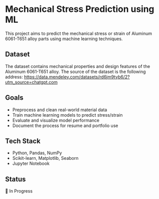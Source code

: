 # Mechanical Stress Prediction using ML

This project aims to predict the mechanical stress or strain of Aluminum 6061-T651 alloy parts using machine learning techniques.

## Dataset
The dataset contains mechanical properties and design features of the Aluminum 6061-T651 alloy.
The source of the dataset is the following address:
https://data.mendeley.com/datasets/rd6jm9tyb6/2?utm_source=chatgpt.com

## Goals
- Preprocess and clean real-world material data
- Train machine learning models to predict stress/strain
- Evaluate and visualize model performance
- Document the process for resume and portfolio use

## Tech Stack
- Python, Pandas, NumPy
- Scikit-learn, Matplotlib, Seaborn
- Jupyter Notebook

## Status
🚧 In Progress

